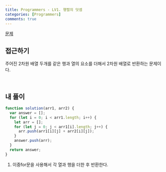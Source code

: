 ```yaml
---
title: Programmers - LV1. 행렬의 덧셈
categories: [Programmers]
comments: true
---
```


[문제](https://programmers.co.kr/learn/courses/30/lessons/12950)

## 접근하기

주어진 2차원 배열 두개를 같은 행과 열의 요소를 더해서 2차원 배열로 반환하는 문제이다.

<br>

## 내 풀이

```js
function solution(arr1, arr2) {
  var answer = [];
  for (let i = 0; i < arr1.length; i++) {
    let arr = [];
    for (let j = 0; j < arr1[i].length; j++) {
      arr.push(arr1[i][j] + arr2[i][j]);
    }
    answer.push(arr);
  }
  return answer;
}
```

1. 이중for문을 사용해서 각 열과 행을 더한 후 반환한다.
